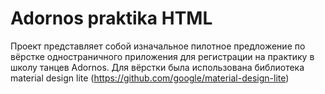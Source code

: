 # Adornos praktika HTML

Проект представляет собой изначальное пилотное предложение по вёрстке одностраничного приложения для регистрации на практику в школу танцев Adornos. Для вёрстки была использована библиотека material design lite (https://github.com/google/material-design-lite)


